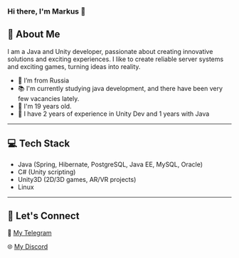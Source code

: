 ### Hi there, I'm Markus 👋

## 🌟 About Me
I am a Java and Unity developer, passionate about creating innovative solutions and exciting experiences. I like to create reliable server systems and exciting games, turning ideas into reality.

- 🌊 I’m from Russia
- 📚 I'm currently studying java development, and there have been very few vacancies lately.
- 🧮 I'm 19 years old.
- 🔗 I have 2 years of experience in Unity Dev and 1 years with Java

---

## 💻 Tech Stack

- Java (Spring, Hibernate, PostgreSQL, Java EE, MySQL, Oracle)
- C# (Unity scripting)
- Unity3D (2D/3D games, AR/VR projects)
- Linux
  
---

## 🤝 Let's Connect
💬 [My Telegram](https://t.me/VouldVell)

🌐 [My Discord](https://discordapp.com/users/946840414420369448/)
